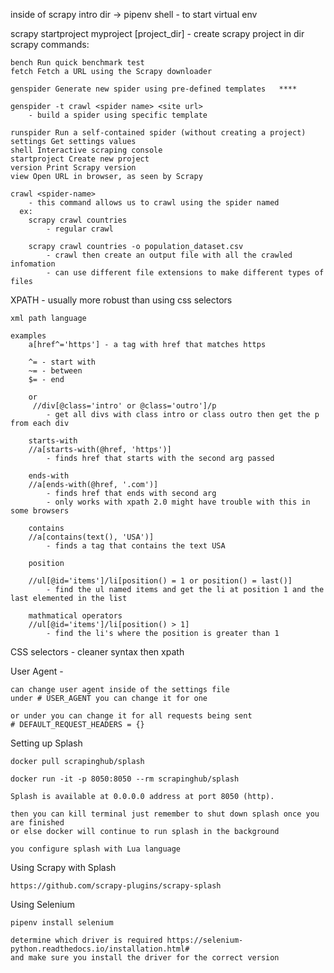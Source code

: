 <!-- to start project -->

inside of scrapy intro dir -> pipenv shell - to start virtual env

<!--  -->

scrapy startproject myproject [project_dir] - create scrapy project in dir
scrapy commands:

    bench Run quick benchmark test
    fetch Fetch a URL using the Scrapy downloader

    genspider Generate new spider using pre-defined templates   ****

    genspider -t crawl <spider name> <site url>
        - build a spider using specific template

    runspider Run a self-contained spider (without creating a project)
    settings Get settings values
    shell Interactive scraping console
    startproject Create new project
    version Print Scrapy version
    view Open URL in browser, as seen by Scrapy

    crawl <spider-name>
        - this command allows us to crawl using the spider named
      ex:
        scrapy crawl countries
            - regular crawl

        scrapy crawl countries -o population_dataset.csv
            - crawl then create an output file with all the crawled infomation
            - can use different file extensions to make different types of files

XPATH - usually more robust than using css selectors

    xml path language

    examples
        a[href^='https'] - a tag with href that matches https

        ^= - start with
        ~= - between
        $= - end

        or
         //div[@class='intro' or @class='outro']/p
            - get all divs with class intro or class outro then get the p from each div

        starts-with
        //a[starts-with(@href, 'https')]
            - finds href that starts with the second arg passed

        ends-with
        //a[ends-with(@href, '.com')]
            - finds href that ends with second arg
            - only works with xpath 2.0 might have trouble with this in some browsers

        contains
        //a[contains(text(), 'USA')]
            - finds a tag that contains the text USA

        position

        //ul[@id='items']/li[position() = 1 or position() = last()]
            - find the ul named items and get the li at position 1 and the last elemented in the list

        mathmatical operators
        //ul[@id='items']/li[position() > 1]
            - find the li's where the position is greater than 1

CSS selectors - cleaner syntax then xpath

User Agent -

    can change user agent inside of the settings file
    under # USER_AGENT you can change it for one

    or under you can change it for all requests being sent
    # DEFAULT_REQUEST_HEADERS = {}

Setting up Splash

    docker pull scrapinghub/splash

    docker run -it -p 8050:8050 --rm scrapinghub/splash

    Splash is available at 0.0.0.0 address at port 8050 (http).

    then you can kill terminal just remember to shut down splash once you are finished
    or else docker will continue to run splash in the background

    you configure splash with Lua language

Using Scrapy with Splash

    https://github.com/scrapy-plugins/scrapy-splash

Using Selenium

    pipenv install selenium

    determine which driver is required https://selenium-python.readthedocs.io/installation.html#
    and make sure you install the driver for the correct version

